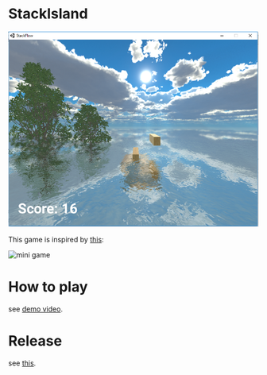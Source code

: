 # StackIsland

<img src="https://github.com/yunstore/StackIsland/blob/master/stack-island.png" alt="stack island" /> <br>

This game is inspired by [this](https://play.google.com/store/apps/details?id=com.ketchapp.stack): <br>

<img src="https://lh3.googleusercontent.com/nFSuQ46aj89ARoRGnGr2ETK2WF8wFIWNYuXUI7aCAJ4tAnAc44ER53QimY5wyaCPDhVZ=h900-rw" alt="mini game" />



# How to play

see [demo video](https://github.com/yunstore/StackIsland/blob/master/StackFlow%202_8_2018%206_54_37%20PM.mp4).

# Release

see [this](https://github.com/ianpas/StackIsland/releases).
